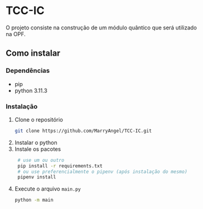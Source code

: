 # TCC-IC
O projeto consiste na construção de um módulo quântico que será utilizado na OPF.

## Como instalar

### Dependências
- pip
- python 3.11.3

### Instalação
1. Clone o repositório
   ```sh
   git clone https://github.com/MarryAngel/TCC-IC.git
   ```
2. Instalar o python
3. Instale os pacotes
   ```sh
    # use um ou outro
    pip install -r requirements.txt
    # ou use preferencialmente o pipenv (após instalação do mesmo)
    pipenv install
    ```
4. Execute o arquivo `main.py`
    ```sh
    python -m main
    ```